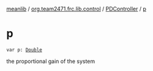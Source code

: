 [meanlib](../../index.md) / [org.team2471.frc.lib.control](../index.md) / [PDController](index.md) / [p](./p.md)

# p

`var p: `[`Double`](https://kotlinlang.org/api/latest/jvm/stdlib/kotlin/-double/index.html)

the proportional gain of the system

